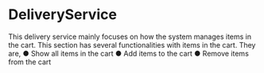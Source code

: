 # DeliveryService

This delivery service mainly focuses on how the system manages items in the cart. This section has several functionalities with items in the cart. They are, 
●	Show all items in the cart
●	Add items to the cart
●	Remove items from the cart
